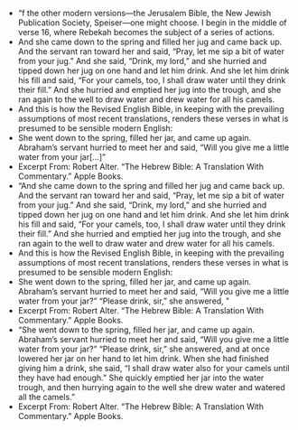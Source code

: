- “f the other modern versions—the Jerusalem Bible, the New Jewish Publication Society, Speiser—one might choose. I begin in the middle of verse 16, where Rebekah becomes the subject of a series of actions.
- And she came down to the spring and filled her jug and came back up. And the servant ran toward her and said, “Pray, let me sip a bit of water from your jug.” And she said, “Drink, my lord,” and she hurried and tipped down her jug on one hand and let him drink. And she let him drink his fill and said, “For your camels, too, I shall draw water until they drink their fill.” And she hurried and emptied her jug into the trough, and she ran again to the well to draw water and drew water for all his camels.
- And this is how the Revised English Bible, in keeping with the prevailing assumptions of most recent translations, renders these verses in what is presumed to be sensible modern English:
- She went down to the spring, filled her jar, and came up again. Abraham’s servant hurried to meet her and said, “Will you give me a little water from your jar[…]”
- Excerpt From: Robert Alter. “The Hebrew Bible: A Translation With Commentary.” Apple Books. 
- “And she came down to the spring and filled her jug and came back up. And the servant ran toward her and said, “Pray, let me sip a bit of water from your jug.” And she said, “Drink, my lord,” and she hurried and tipped down her jug on one hand and let him drink. And she let him drink his fill and said, “For your camels, too, I shall draw water until they drink their fill.” And she hurried and emptied her jug into the trough, and she ran again to the well to draw water and drew water for all his camels.
- And this is how the Revised English Bible, in keeping with the prevailing assumptions of most recent translations, renders these verses in what is presumed to be sensible modern English:
- She went down to the spring, filled her jar, and came up again. Abraham’s servant hurried to meet her and said, “Will you give me a little water from your jar?” “Please drink, sir,” she answered, ”
- Excerpt From: Robert Alter. “The Hebrew Bible: A Translation With Commentary.” Apple Books. 
- “She went down to the spring, filled her jar, and came up again. Abraham’s servant hurried to meet her and said, “Will you give me a little water from your jar?” “Please drink, sir,” she answered, and at once lowered her jar on her hand to let him drink. When she had finished giving him a drink, she said, “I shall draw water also for your camels until they have had enough.” She quickly emptied her jar into the water trough, and then hurrying again to the well she drew water and watered all the camels.”
- Excerpt From: Robert Alter. “The Hebrew Bible: A Translation With Commentary.” Apple Books.

